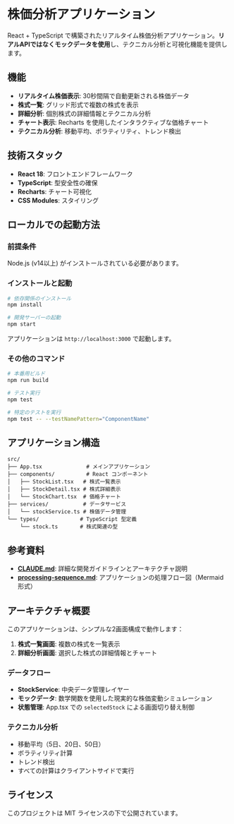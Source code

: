 # 株価分析アプリケーション

React + TypeScript で構築されたリアルタイム株価分析アプリケーション。**リアルAPIではなくモックデータを使用**し、テクニカル分析と可視化機能を提供します。

## 機能

- **リアルタイム株価表示**: 30秒間隔で自動更新される株価データ
- **株式一覧**: グリッド形式で複数の株式を表示
- **詳細分析**: 個別株式の詳細情報とテクニカル分析
- **チャート表示**: Recharts を使用したインタラクティブな価格チャート
- **テクニカル分析**: 移動平均、ボラティリティ、トレンド検出

## 技術スタック

- **React 18**: フロントエンドフレームワーク
- **TypeScript**: 型安全性の確保
- **Recharts**: チャート可視化
- **CSS Modules**: スタイリング

## ローカルでの起動方法

### 前提条件

Node.js (v14以上) がインストールされている必要があります。

### インストールと起動

```bash
# 依存関係のインストール
npm install

# 開発サーバーの起動
npm start
```

アプリケーションは `http://localhost:3000` で起動します。

### その他のコマンド

```bash
# 本番用ビルド
npm run build

# テスト実行
npm test

# 特定のテストを実行
npm test -- --testNamePattern="ComponentName"
```

## アプリケーション構造

```
src/
├── App.tsx              # メインアプリケーション
├── components/          # React コンポーネント
│   ├── StockList.tsx   # 株式一覧表示
│   ├── StockDetail.tsx # 株式詳細表示
│   └── StockChart.tsx  # 価格チャート
├── services/           # データサービス
│   └── stockService.ts # 株価データ管理
└── types/             # TypeScript 型定義
    └── stock.ts       # 株式関連の型
```

## 参考資料

- **[CLAUDE.md](CLAUDE.md)**: 詳細な開発ガイドラインとアーキテクチャ説明
- **[processing-sequence.md](processing-sequence.md)**: アプリケーションの処理フロー図（Mermaid形式）

## アーキテクチャ概要

このアプリケーションは、シンプルな2画面構成で動作します：

1. **株式一覧画面**: 複数の株式を一覧表示
2. **詳細分析画面**: 選択した株式の詳細情報とチャート

### データフロー

- **StockService**: 中央データ管理レイヤー
- **モックデータ**: 数学関数を使用した現実的な株価変動シミュレーション
- **状態管理**: App.tsx での `selectedStock` による画面切り替え制御

### テクニカル分析

- 移動平均（5日、20日、50日）
- ボラティリティ計算
- トレンド検出
- すべての計算はクライアントサイドで実行

## ライセンス

このプロジェクトは MIT ライセンスの下で公開されています。